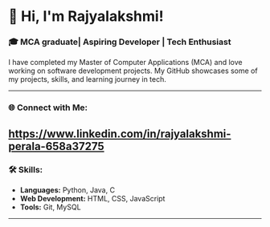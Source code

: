 # 👋 Hi, I'm Rajyalakshmi!

### 🎓 MCA graduate| Aspiring Developer | Tech Enthusiast

I have completed my Master of Computer Applications (MCA) and love working on software development projects. My GitHub showcases some of my projects, skills, and learning journey in tech.

---

### 🌐 Connect with Me:
https://www.linkedin.com/in/rajyalakshmi-perala-658a37275
---

### 🛠️ Skills:
- **Languages:** Python, Java, C
- **Web Development:** HTML, CSS, JavaScript
- **Tools:** Git, MySQL

---
